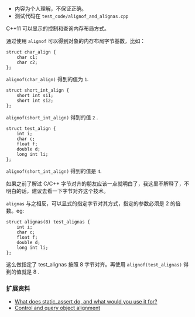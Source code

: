 + 内容为个人理解，不保证正确。
+ 测试代码在 `test_code/alignof_and_alignas.cpp`

C++11 可以显示的控制和查询内存布局方式。

通过使用 `alignof` 可以得到对象的内存布局字节基数，比如：

    struct char_align {
        char c1;
        char c2;
    };

`alignof(char_align)` 得到的值为 `1`.

    struct short_int_align {
        short int si1;
        short int si2;
    };

`alignof(short_int_align)` 得到的值 `2` .

    struct test_align {
        int i;
        char c;
        float f;
        double d;
        long int li;
    };

`alignof(short_int_align)` 得到的值是 `4`.

如果之前了解过 C/C++ 字节对齐的朋友应该一点就明白了，我这里不解释了，不明白的话，建议去看一下字节对齐这个技术。

`alignas` 与之相反，可以显式的指定字节对其方式，指定的参数必须是 2 的倍数。eg:

    struct alignas(8) test_alignas {
        int i;
        char c;
        float f;
        double d;
        long int li;
    };

这么做指定了 test_alignas 按照 8 字节对齐。再使用 `alignof(test_alignas)` 得到的值就是 8 .

### 扩展资料 ###

+ [What does static_assert do, and what would you use it for?](http://stackoverflow.com/questions/1647895/what-does-static-assert-do-and-what-would-you-use-it-for)
+ [Control and query object alignment](https://en.wikipedia.org/wiki/C%2B%2B11#Control_and_query_object_alignment)
